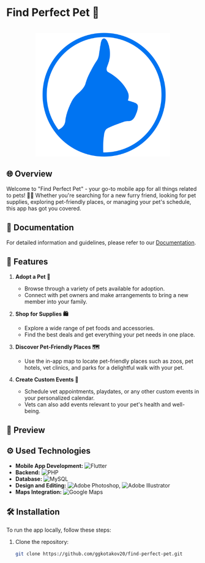 # Find Perfect Pet 🐾

<br/>

<div align="center">
  <img src="https://github.com/ggkotakov20/Find-perfect-pet/blob/main/app/images/logo.png" alt="Find Perfect Pet Logo" height="60%" width="70%"/>
</div>

## 🌐 Overview

Welcome to "Find Perfect Pet" - your go-to mobile app for all things related to pets! 🐶🐱 Whether you're searching for a new furry friend, looking for pet supplies, exploring pet-friendly places, or managing your pet's schedule, this app has got you covered.

## 📄 Documentation

For detailed information and guidelines, please refer to our [Documentation](https://github.com/ggkotakov20/Find-perfect-pet/blob/main/Documentation.docx?raw=true).

## 🚀 Features

1. **Adopt a Pet 🏡**
   - Browse through a variety of pets available for adoption.
   - Connect with pet owners and make arrangements to bring a new member into your family.

2. **Shop for Supplies 🛍️**
   - Explore a wide range of pet foods and accessories.
   - Find the best deals and get everything your pet needs in one place.

3. **Discover Pet-Friendly Places 🗺️**
   - Use the in-app map to locate pet-friendly places such as zoos, pet hotels, vet clinics, and parks for a delightful walk with your pet.

4. **Create Custom Events 📅**
   - Schedule vet appointments, playdates, or any other custom events in your personalized calendar.
   - Vets can also add events relevant to your pet's health and well-being.

## 👀 Preview



## ⚙️ Used Technologies

- **Mobile App Development:** <img src="https://upload.wikimedia.org/wikipedia/commons/thumb/4/44/Google-flutter-logo.svg/2560px-Google-flutter-logo.svg.png" alt="Flutter" width="8%"/>
- **Backend:** <img src="https://upload.wikimedia.org/wikipedia/commons/thumb/2/27/PHP-logo.svg/2560px-PHP-logo.svg.png" alt="PHP" width="5%"/>
- **Database:** <img src="https://upload.wikimedia.org/wikipedia/labs/8/8e/Mysql_logo.png" alt="MySQL" width="6%"/>
- **Design and Editing:** <img src="https://logos-world.net/wp-content/uploads/2020/11/Adobe-Photoshop-Logo-2019-2020.png" alt="Adobe Photoshop" width="4%"/>, <img src="https://1000logos.net/wp-content/uploads/2020/06/Illustrator-Logo.png" alt="Adobe Illustrator" width="4%"/>
- **Maps Integration:** <img src="https://img.icons8.com/color/48/000000/google-maps-new.png" alt="Google Maps" width="3%"/>

## 🛠️ Installation

To run the app locally, follow these steps:

1. Clone the repository:
   ```bash
   git clone https://github.com/ggkotakov20/find-perfect-pet.git
